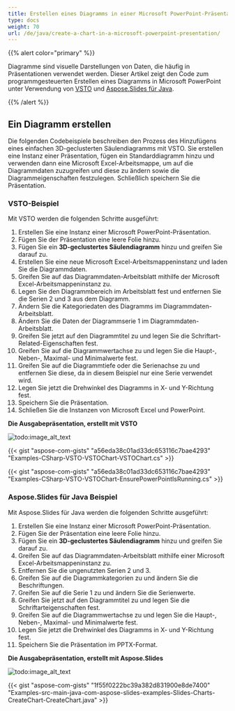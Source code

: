 ```yaml
---
title: Erstellen eines Diagramms in einer Microsoft PowerPoint-Präsentation
type: docs
weight: 70
url: /de/java/create-a-chart-in-a-microsoft-powerpoint-presentation/
---
```


{{% alert color="primary" %}} 

 Diagramme sind visuelle Darstellungen von Daten, die häufig in Präsentationen verwendet werden. Dieser Artikel zeigt den Code zum programmgesteuerten Erstellen eines Diagramms in Microsoft PowerPoint unter Verwendung von [VSTO](/slides/de/java/create-a-chart-in-a-microsoft-powerpoint-presentation/) und [Aspose.Slides für Java](/slides/de/java/create-a-chart-in-a-microsoft-powerpoint-presentation/).

{{% /alert %}} 
## **Ein Diagramm erstellen**
Die folgenden Codebeispiele beschreiben den Prozess des Hinzufügens eines einfachen 3D-geclusterten Säulendiagramms mit VSTO. Sie erstellen eine Instanz einer Präsentation, fügen ein Standarddiagramm hinzu und verwenden dann eine Microsoft Excel-Arbeitsmappe, um auf die Diagrammdaten zuzugreifen und diese zu ändern sowie die Diagrammeigenschaften festzulegen. Schließlich speichern Sie die Präsentation.
### **VSTO-Beispiel**
Mit VSTO werden die folgenden Schritte ausgeführt:

1. Erstellen Sie eine Instanz einer Microsoft PowerPoint-Präsentation.
1. Fügen Sie der Präsentation eine leere Folie hinzu.
1. Fügen Sie ein **3D-geclustertes Säulendiagramm** hinzu und greifen Sie darauf zu.
1. Erstellen Sie eine neue Microsoft Excel-Arbeitsmappeninstanz und laden Sie die Diagrammdaten.
1. Greifen Sie auf das Diagrammdaten-Arbeitsblatt mithilfe der Microsoft Excel-Arbeitsmappeninstanz zu.
1. Legen Sie den Diagrammbereich im Arbeitsblatt fest und entfernen Sie die Serien 2 und 3 aus dem Diagramm.
1. Ändern Sie die Kategoriedaten des Diagramms im Diagrammdaten-Arbeitsblatt.
1. Ändern Sie die Daten der Diagrammserie 1 im Diagrammdaten-Arbeitsblatt.
1. Greifen Sie jetzt auf den Diagrammtitel zu und legen Sie die Schriftart-Related-Eigenschaften fest.
1. Greifen Sie auf die Diagrammwertachse zu und legen Sie die Haupt-, Neben-, Maximal- und Minimalwerte fest.
1. Greifen Sie auf die Diagrammtiefe oder die Serienachse zu und entfernen Sie diese, da in diesem Beispiel nur eine Serie verwendet wird.
1. Legen Sie jetzt die Drehwinkel des Diagramms in X- und Y-Richtung fest.
1. Speichern Sie die Präsentation.
1. Schließen Sie die Instanzen von Microsoft Excel und PowerPoint.

**Die Ausgabepräsentation, erstellt mit VSTO** 

![todo:image_alt_text](create-a-chart-in-a-microsoft-powerpoint-presentation_1.png)



{{< gist "aspose-com-gists" "a56eda38c01ad33dc653116c7bae4293" "Examples-CSharp-VSTO-VSTOChart-VSTOChart.cs" >}}

{{< gist "aspose-com-gists" "a56eda38c01ad33dc653116c7bae4293" "Examples-CSharp-VSTO-VSTOChart-EnsurePowerPointIsRunning.cs" >}}
### **Aspose.Slides für Java Beispiel**
Mit Aspose.Slides für Java werden die folgenden Schritte ausgeführt:

1. Erstellen Sie eine Instanz einer Microsoft PowerPoint-Präsentation.
1. Fügen Sie der Präsentation eine leere Folie hinzu.
1. Fügen Sie ein **3D-geclustertes Säulendiagramm** hinzu und greifen Sie darauf zu.
1. Greifen Sie auf das Diagrammdaten-Arbeitsblatt mithilfe einer Microsoft Excel-Arbeitsmappeninstanz zu.
1. Entfernen Sie die ungenutzten Serien 2 und 3.
1. Greifen Sie auf die Diagrammkategorien zu und ändern Sie die Beschriftungen.
1. Greifen Sie auf die Serie 1 zu und ändern Sie die Serienwerte.
1. Greifen Sie jetzt auf den Diagrammtitel zu und legen Sie die Schriftarteigenschaften fest.
1. Greifen Sie auf die Diagrammwertachse zu und legen Sie die Haupt-, Neben-, Maximal- und Minimalwerte fest.
1. Legen Sie jetzt die Drehwinkel des Diagramms in X- und Y-Richtung fest.
1. Speichern Sie die Präsentation im PPTX-Format.

**Die Ausgabepräsentation, erstellt mit Aspose.Slides** 

![todo:image_alt_text](create-a-chart-in-a-microsoft-powerpoint-presentation_2.png)

{{< gist "aspose-com-gists" "1f55f0222bc39a382d831900e8de7400" "Examples-src-main-java-com-aspose-slides-examples-Slides-Charts-CreateChart-CreateChart.java" >}}